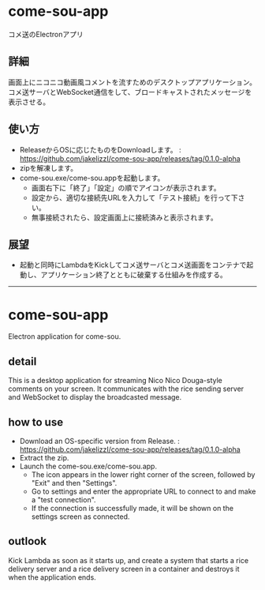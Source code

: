 # come-sou-app

コメ送のElectronアプリ

## 詳細

画面上にニコニコ動画風コメントを流すためのデスクトップアプリケーション。
コメ送サーバとWebSocket通信をして、ブロードキャストされたメッセージを表示させる。

## 使い方

- ReleaseからOSに応じたものをDownloadします。 : https://github.com/jakelizzI/come-sou-app/releases/tag/0.1.0-alpha
- zipを解凍します。
- come-sou.exe/come-sou.appを起動します。
  - 画面右下に「終了」「設定」の順でアイコンが表示されます。
  - 設定から、適切な接続先URLを入力して「テスト接続」を行って下さい。
  - 無事接続されたら、設定画面上に接続済みと表示されます。

## 展望

* 起動と同時にLambdaをKickしてコメ送サーバとコメ送画面をコンテナで起動し、アプリケーション終了とともに破棄する仕組みを作成する。

---

# come-sou-app

Electron application for come-sou.

## detail

This is a desktop application for streaming Nico Nico Douga-style comments on your screen.
It communicates with the rice sending server and WebSocket to display the broadcasted message.

## how to use

- Download an OS-specific version from Release. : https://github.com/jakelizzI/come-sou-app/releases/tag/0.1.0-alpha
- Extract the zip.
- Launch the come-sou.exe/come-sou.app.
  - The icon appears in the lower right corner of the screen, followed by "Exit" and then "Settings".
  - Go to settings and enter the appropriate URL to connect to and make a "test connection".
  - If the connection is successfully made, it will be shown on the settings screen as connected.

## outlook

Kick Lambda as soon as it starts up, and create a system that starts a rice delivery server and a rice delivery screen in a container and destroys it when the application ends.
